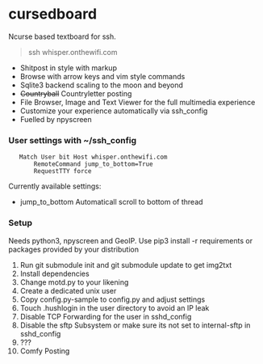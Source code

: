 # cursedboard
Ncurse based textboard for ssh. 
> ssh whisper.onthewifi.com

- Shitpost in style with markup 
- Browse with arrow keys and vim style commands 
- Sqlite3 backend scaling to the moon and beyond
- ~~Countryball~~ Countryletter posting
- File Browser, Image and Text Viewer for the full multimedia experience
- Customize your experience automatically via ssh\_config
- Fuelled by npyscreen

### User settings with ~/ssh\_config

```
   Match User bit Host whisper.onthewifi.com
       RemoteCommand jump_to_bottom=True
       RequestTTY force
```

Currently available settings:
- jump\_to\_bottom Automaticall scroll to bottom of thread


### Setup
Needs python3, npyscreen and GeoIP. Use pip3 install -r requirements or packages provided by your distribution 

1. Run git submodule init and git submodule update to get img2txt
2. Install dependencies
3. Change motd.py to your likening 
4. Create a dedicated unix user
5. Copy config.py-sample to config.py and adjust settings
6. Touch .hushlogin in the user directory to avoid an IP leak
7. Disable TCP Forwarding for the user in sshd\_config 
8. Disable the sftp Subsystem or make sure its not set to internal-sftp in sshd\_config
9. ???
10. Comfy Posting 
